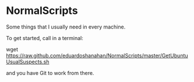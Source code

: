 NormalScripts
=============

Some things that I usually need in every machine.

To get started, call in a terminal:

wget https://raw.github.com/eduardoshanahan/NormalScripts/master/GetUbuntuUsualSuspects.sh

and you have Git to work from there.

